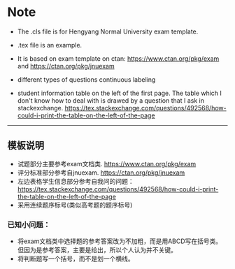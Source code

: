 # Note
- The .cls file is for Hengyang Normal University exam template.
- .tex file is an example.
- It is based on exam template on ctan: https://www.ctan.org/pkg/exam and https://ctan.org/pkg/jnuexam

- different types of questions continuous labeling
- student information table on the left of the first page. The table which I don't know how to deal with is drawed by a question that I ask in stackexchange. https://tex.stackexchange.com/questions/492568/how-could-i-print-the-table-on-the-left-of-the-page

---
## 模板说明
- 试题部分主要参考exam文档类. https://www.ctan.org/pkg/exam
- 评分标准部分参考自jnuexam. https://ctan.org/pkg/jnuexam
- 左边表格学生信息部分参考自我问的问题： https://tex.stackexchange.com/questions/492568/how-could-i-print-the-table-on-the-left-of-the-page
- 采用连续题序标号(类似高考题的题序标号)

### 已知小问题：
- 将exam文档类中选择题的参考答案改为不加粗，而是用ABCD写在括号类。但因为是参考答案，主要是给出，所以个人认为并不关键。
- 将判断题写一个括号，而不是划一个横线。
